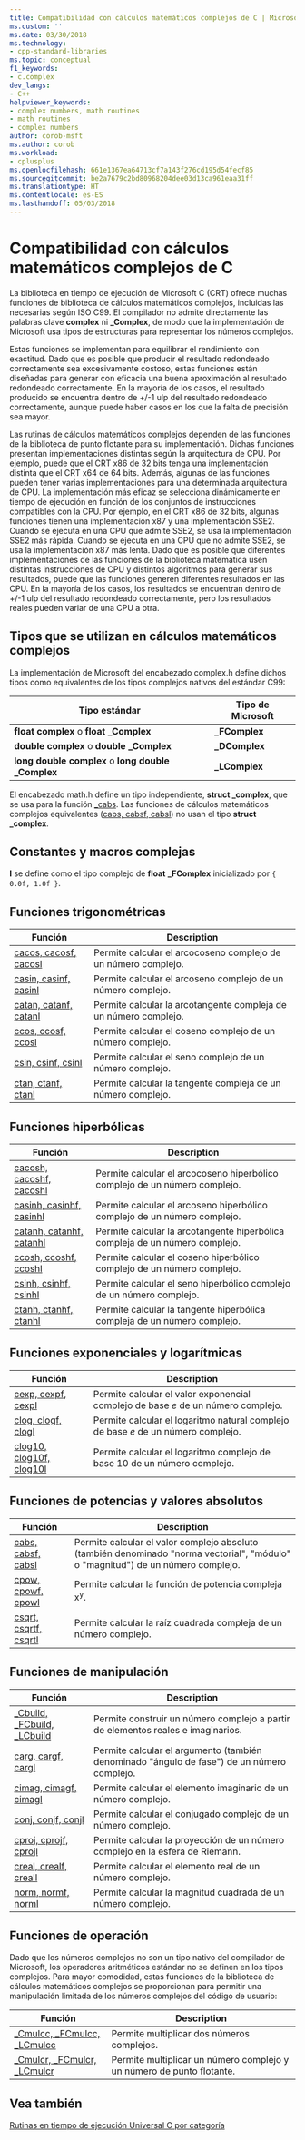 ```yaml
---
title: Compatibilidad con cálculos matemáticos complejos de C | Microsoft Docs
ms.custom: ''
ms.date: 03/30/2018
ms.technology:
- cpp-standard-libraries
ms.topic: conceptual
f1_keywords:
- c.complex
dev_langs:
- C++
helpviewer_keywords:
- complex numbers, math routines
- math routines
- complex numbers
author: corob-msft
ms.author: corob
ms.workload:
- cplusplus
ms.openlocfilehash: 661e1367ea64713cf7a143f276cd195d54fecf85
ms.sourcegitcommit: be2a7679c2bd80968204dee03d13ca961eaa31ff
ms.translationtype: HT
ms.contentlocale: es-ES
ms.lasthandoff: 05/03/2018
---
```

# <a name="c-complex-math-support"></a>Compatibilidad con cálculos matemáticos complejos de C

La biblioteca en tiempo de ejecución de Microsoft C (CRT) ofrece muchas funciones de biblioteca de cálculos matemáticos complejos, incluidas las necesarias según ISO C99. El compilador no admite directamente las palabras clave **complex** ni **_Complex**, de modo que la implementación de Microsoft usa tipos de estructuras para representar los números complejos.

Estas funciones se implementan para equilibrar el rendimiento con exactitud. Dado que es posible que producir el resultado redondeado correctamente sea excesivamente costoso, estas funciones están diseñadas para generar con eficacia una buena aproximación al resultado redondeado correctamente. En la mayoría de los casos, el resultado producido se encuentra dentro de +/-1 ulp del resultado redondeado correctamente, aunque puede haber casos en los que la falta de precisión sea mayor.

Las rutinas de cálculos matemáticos complejos dependen de las funciones de la biblioteca de punto flotante para su implementación. Dichas funciones presentan implementaciones distintas según la arquitectura de CPU. Por ejemplo, puede que el CRT x86 de 32 bits tenga una implementación distinta que el CRT x64 de 64 bits. Además, algunas de las funciones pueden tener varias implementaciones para una determinada arquitectura de CPU. La implementación más eficaz se selecciona dinámicamente en tiempo de ejecución en función de los conjuntos de instrucciones compatibles con la CPU. Por ejemplo, en el CRT x86 de 32 bits, algunas funciones tienen una implementación x87 y una implementación SSE2. Cuando se ejecuta en una CPU que admite SSE2, se usa la implementación SSE2 más rápida. Cuando se ejecuta en una CPU que no admite SSE2, se usa la implementación x87 más lenta. Dado que es posible que diferentes implementaciones de las funciones de la biblioteca matemática usen distintas instrucciones de CPU y distintos algoritmos para generar sus resultados, puede que las funciones generen diferentes resultados en las CPU. En la mayoría de los casos, los resultados se encuentran dentro de +/-1 ulp del resultado redondeado correctamente, pero los resultados reales pueden variar de una CPU a otra.

## <a name="types-used-in-complex-math"></a>Tipos que se utilizan en cálculos matemáticos complejos

La implementación de Microsoft del encabezado complex.h define dichos tipos como equivalentes de los tipos complejos nativos del estándar C99:

|Tipo estándar|Tipo de Microsoft|
|-|-|
|**float complex** o **float _Complex**|**_FComplex**|
|**double complex** o **double _Complex**|**_DComplex**|
|**long double complex** o **long double _Complex**|**_LComplex**|

El encabezado math.h define un tipo independiente, **struct _complex**, que se usa para la función [_cabs](../c-runtime-library/reference/cabs.md). Las funciones de cálculos matemáticos complejos equivalentes ([cabs, cabsf, cabsl](../c-runtime-library/reference/cabs-cabsf-cabsl.md)) no usan el tipo **struct _complex**.

## <a name="complex-constants-and-macros"></a>Constantes y macros complejas

**I** se define como el tipo complejo de **float** **_FComplex** inicializado por `{ 0.0f, 1.0f }`.

## <a name="trigonometric-functions"></a>Funciones trigonométricas

|Función|Description|
|-|-|
|[cacos, cacosf, cacosl](../c-runtime-library/reference/cacos-cacosf-cacosl.md)|Permite calcular el arcocoseno complejo de un número complejo.|
|[casin, casinf, casinl](../c-runtime-library/reference/casin-casinf-casinl.md)|Permite calcular el arcoseno complejo de un número complejo.|
|[catan, catanf, catanl](../c-runtime-library/reference/catan-catanf-catanl.md)|Permite calcular la arcotangente compleja de un número complejo.|
|[ccos, ccosf, ccosl](../c-runtime-library/reference/ccos-ccosf-ccosl.md)|Permite calcular el coseno complejo de un número complejo.|
|[csin, csinf, csinl](../c-runtime-library/reference/csin-csinf-csinl.md)|Permite calcular el seno complejo de un número complejo.|
|[ctan, ctanf, ctanl](../c-runtime-library/reference/ctan-ctanf-ctanl.md)|Permite calcular la tangente compleja de un número complejo.|

## <a name="hyperbolic-functions"></a>Funciones hiperbólicas

|Función|Description|
|-|-|
|[cacosh, cacoshf, cacoshl](../c-runtime-library/reference/cacosh-cacoshf-cacoshl.md)|Permite calcular el arcocoseno hiperbólico complejo de un número complejo.|
|[casinh, casinhf, casinhl](../c-runtime-library/reference/casinh-casinhf-casinhl.md)|Permite calcular el arcoseno hiperbólico complejo de un número complejo.|
|[catanh, catanhf, catanhl](../c-runtime-library/reference/catanh-catanhf-catanhl.md)|Permite calcular la arcotangente hiperbólica compleja de un número complejo.|
|[ccosh, ccoshf, ccoshl](../c-runtime-library/reference/ccosh-ccoshf-ccoshl.md)|Permite calcular el coseno hiperbólico complejo de un número complejo.|
|[csinh, csinhf, csinhl](../c-runtime-library/reference/csinh-csinhf-csinhl.md)|Permite calcular el seno hiperbólico complejo de un número complejo.|
|[ctanh, ctanhf, ctanhl](../c-runtime-library/reference/ctanh-ctanhf-ctanhl.md)|Permite calcular la tangente hiperbólica compleja de un número complejo.|

## <a name="exponential-and-logarithmic-functions"></a>Funciones exponenciales y logarítmicas

|Función|Description|
|-|-|
|[cexp, cexpf, cexpl](../c-runtime-library/reference/cexp-cexpf-cexpl.md)|Permite calcular el valor exponencial complejo de base *e* de un número complejo.|
|[clog, clogf, clogl](../c-runtime-library/reference/clog-clogf-clogl.md)|Permite calcular el logaritmo natural complejo de base *e* de un número complejo.|
|[clog10, clog10f, clog10l](../c-runtime-library/reference/clog10-clog10f-clog10l.md)|Permite calcular el logaritmo complejo de base 10 de un número complejo.|

## <a name="power-and-absolute-value-functions"></a>Funciones de potencias y valores absolutos

|Función|Description|
|-|-|
|[cabs, cabsf, cabsl](../c-runtime-library/reference/cabs-cabsf-cabsl.md)|Permite calcular el valor complejo absoluto (también denominado "norma vectorial", "módulo" o "magnitud") de un número complejo.|
|[cpow, cpowf, cpowl](../c-runtime-library/reference/cpow-cpowf-cpowl.md)|Permite calcular la función de potencia compleja x<sup>y</sup>.|
|[csqrt, csqrtf, csqrtl](../c-runtime-library/reference/csqrt-csqrtf-csqrtl.md)|Permite calcular la raíz cuadrada compleja de un número complejo.|

## <a name="manipulation-functions"></a>Funciones de manipulación

|Función|Description|
|-|-|
|[_Cbuild, _FCbuild, _LCbuild](../c-runtime-library/reference/cbuild-fcbuild-lcbuild.md)|Permite construir un número complejo a partir de elementos reales e imaginarios.|
|[carg, cargf, cargl](../c-runtime-library/reference/carg-cargf-cargl.md)|Permite calcular el argumento (también denominado "ángulo de fase") de un número complejo.|
|[cimag, cimagf, cimagl](../c-runtime-library/reference/cimag-cimagf-cimagl.md)|Permite calcular el elemento imaginario de un número complejo.|
|[conj, conjf, conjl](../c-runtime-library/reference/conj-conjf-conjl.md)|Permite calcular el conjugado complejo de un número complejo.|
|[cproj, cprojf, cprojl](../c-runtime-library/reference/cproj-cprojf-cprojl.md)|Permite calcular la proyección de un número complejo en la esfera de Riemann.|
|[creal, crealf, creall](../c-runtime-library/reference/creal-crealf-creall.md)|Permite calcular el elemento real de un número complejo.|
|[norm, normf, norml](../c-runtime-library/reference/norm-normf-norml1.md)|Permite calcular la magnitud cuadrada de un número complejo.|

## <a name="operation-functions"></a>Funciones de operación

Dado que los números complejos no son un tipo nativo del compilador de Microsoft, los operadores aritméticos estándar no se definen en los tipos complejos. Para mayor comodidad, estas funciones de la biblioteca de cálculos matemáticos complejos se proporcionan para permitir una manipulación limitada de los números complejos del código de usuario:

|Función|Description|
|-|-|
|[_Cmulcc, _FCmulcc, _LCmulcc](../c-runtime-library/reference/cmulcc-fcmulcc-lcmulcc.md)|Permite multiplicar dos números complejos.|
|[_Cmulcr, _FCmulcr, _LCmulcr](../c-runtime-library/reference/cmulcr-fcmulcr-lcmulcr.md)|Permite multiplicar un número complejo y un número de punto flotante.|

## <a name="see-also"></a>Vea también

[Rutinas en tiempo de ejecución Universal C por categoría](../c-runtime-library/run-time-routines-by-category.md)<br/>
